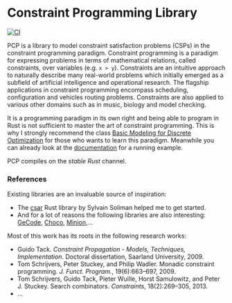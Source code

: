 Constraint Programming Library
==============================

[![CI](https://github.com/ptal/pcp/actions/workflows/ci.yml/badge.svg)](https://github.com/ptal/pcp/actions/workflows/ci.yml)

PCP is a library to model constraint satisfaction problems (CSPs) in the constraint programming paradigm.
Constraint programming is a paradigm for expressing problems in terms of mathematical relations, called constraints, over variables (e.g. `x > y`).
Constraints are an intuitive approach to naturally describe many real-world problems which initially emerged as a subfield of artificial intelligence and operational research.
The flagship applications in constraint programming encompass scheduling, configuration and vehicles routing problems.
Constraints are also applied to various other domains such as in music, biology and model checking.

It is a programming paradigm in its own right and being able to program in Rust is not sufficient to master the art of constraint programming.
This is why I strongly recommend the class [Basic Modeling for Discrete Optimization](https://www.coursera.org/learn/basic-modeling) for those who wants to learn this paradigm.
Meanwhile you can already look at the [documentation](https://docs.rs/crate/libpcp) for a running example.

PCP compiles on the *stable Rust* channel.

### References

Existing libraries are an invaluable source of inspiration:

* The [csar](https://github.com/soli/csar) Rust library by Sylvain Soliman helped me to get started.
* And for a lot of reasons the following libraries are also interesting: [GeCode](http://www.gecode.org/), [Choco](http://choco.sourceforge.net/), [Minion](http://minion.sourceforge.net/),...

Most of this work has its roots in the following research works:

* Guido Tack. *Constraint Propagation - Models, Techniques, Implementation*. Doctoral dissertation, Saarland University, 2009.
* Tom Schrijvers, Peter Stuckey, and Philip Wadler. Monadic constraint programming. *J. Funct. Program.*, 19(6):663–697, 2009.
* Tom Schrijvers, Guido Tack, Pieter Wuille, Horst Samulowitz, and Peter J. Stuckey. Search combinators. *Constraints*, 18(2):269–305, 2013.
* ...
